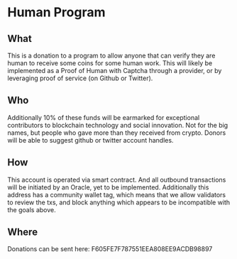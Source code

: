 <h1>Human Program</h1>

<h2>What</h2>

This is a donation to a program to allow anyone that can verify they are human to receive some coins for some human work. This will likely be implemented as a Proof of Human with Captcha through a provider, or by leveraging proof of service (on Github or Twitter).

<h2>Who</h2>

Additionally 10% of these funds will be earmarked for exceptional contributors to blockchain technology and social innovation. Not for the big names, but people who gave more than they received from crypto. Donors will be able to suggest github or twitter account handles.

<h2>How</h2>

This account is operated via smart contract. And all outbound transactions will be initiated by an Oracle, yet to be implemented. Additionally this address has a community wallet tag, which means that we allow validators to review the txs, and block anything which appears to be incompatible with the goals above.

<h2>Where</h2>

Donations can be sent here: F605FE7F787551EEA808EE9ACDB98897

